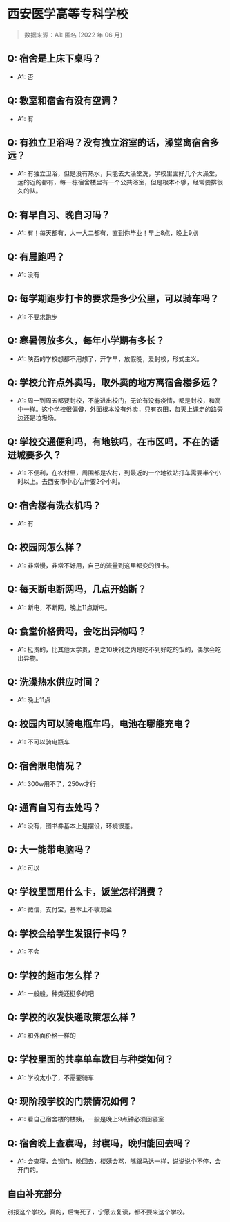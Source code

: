 # 西安医学高等专科学校

> 数据来源：A1: 匿名 (2022 年 06 月)

## Q: 宿舍是上床下桌吗？

- A1: 否

## Q: 教室和宿舍有没有空调？

- A1: 有

## Q: 有独立卫浴吗？没有独立浴室的话，澡堂离宿舍多远？

- A1: 有独立卫浴，但是没有热水，只能去大澡堂洗，学校里面好几个大澡堂，远的近的都有，每一栋宿舍楼里有一个公共浴室，但是根本不够，经常要排很久的队。

## Q: 有早自习、晚自习吗？

- A1: 有！每天都有，大一大二都有，直到你毕业！早上8点，晚上9点

## Q: 有晨跑吗？

- A1: 没有

## Q: 每学期跑步打卡的要求是多少公里，可以骑车吗？

- A1: 不要求跑步

## Q: 寒暑假放多久，每年小学期有多长？

- A1: 陕西的学校想都不用想了，开学早，放假晚，爱封校，形式主义。

## Q: 学校允许点外卖吗，取外卖的地方离宿舍楼多远？

- A1: 周一到周五都要封校，不能进出校门，无论有没有疫情，都是封校，和高中一样。这个学校很偏僻，外面根本没有外卖，只有农田，每天上课走的路旁边还是垃圾场。

## Q: 学校交通便利吗，有地铁吗，在市区吗，不在的话进城要多久？

- A1: 不便利，在农村里，周围都是农村，到最近的一个地铁站打车需要半个小时以上。去西安市中心估计要2个小时。

## Q: 宿舍楼有洗衣机吗？

- A1: 有

## Q: 校园网怎么样？

- A1: 非常慢，非常不好用，自己的流量到这里都变的很卡。

## Q: 每天断电断网吗，几点开始断？

- A1: 断电，不断网，晚上11点断电。

## Q: 食堂价格贵吗，会吃出异物吗？

- A1: 挺贵的，比其他大学贵，总之10块钱之内是吃不到好吃的饭的，偶尔会吃出异物。

## Q: 洗澡热水供应时间？

- A1: 晚上11点

## Q: 校园内可以骑电瓶车吗，电池在哪能充电？

- A1: 不可以骑电瓶车

## Q: 宿舍限电情况？

- A1: 300w用不了，250w才行

## Q: 通宵自习有去处吗？

- A1: 没有，图书券基本上是摆设，环境很差。

## Q: 大一能带电脑吗？

- A1: 可以

## Q: 学校里面用什么卡，饭堂怎样消费？

- A1: 微信，支付宝，基本上不收现金

## Q: 学校会给学生发银行卡吗？

- A1: 不会

## Q: 学校的超市怎么样？

- A1: 一般般，种类还挺多的吧

## Q: 学校的收发快递政策怎么样？

- A1: 和外面价格一样的

## Q: 学校里面的共享单车数目与种类如何？

- A1: 学校太小了，不需要骑车

## Q: 现阶段学校的门禁情况如何？

- A1: 看自己宿舍楼的楼姨，一般是晚上9点钟必须回寝室

## Q: 宿舍晚上查寝吗，封寝吗，晚归能回去吗？

- A1: 会查寝，会锁门，晚回去，楼姨会骂，嘴跟马达一样，说说说个不停，会开门的。

## 自由补充部分

别报这个学校，真的，后悔死了，宁愿去复读，都不要来这个学校。